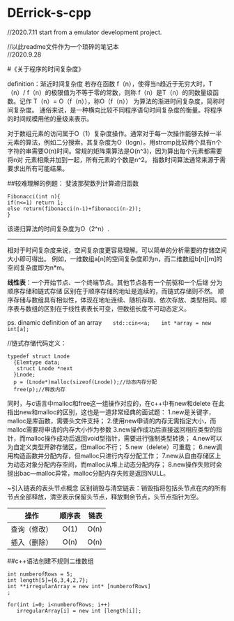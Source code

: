 # DErrick-s-cpp

//2020.7.11 start from a emulator development project.

//以此readme文件作为一个琐碎的笔记本 <br>
//2020.9.28  

#《关于程序的时间复杂度》

definition：渐近时间复杂度 若存在函数 f（n），使得当n趋近于无穷大时，T（n）/ f（n）的极限值为不等于零的常数，则称 f（n）是T（n）的同数量级函数。记作 T（n）= O（f（n）），称O（f（n）） 为算法的渐进时间复杂度，简称时间复杂度。
通俗来说，是一种横向比较不同程序语句时间复杂度的衡量。将程序的时间规模用他的量级来表示。

对于数组元素的访问属于O（1）复杂度操作。通常对于每一次操作能够去掉一半元素的算法，例如二分搜索，其复杂度为O（logn）。用strcmp比较两个具有n个字符的串需要O(n)时间。常规的矩阵乘算法是O(n^3)，因为算出每个元素都需要将n对 元素相乘并加到一起，所有元素的个数是n^2。
指数时间算法通常来源于需要求出所有可能结果。

##较难理解的例题：
斐波那契数列计算递归函数
```
Fibonacci(int n){
if(n<=1) return 1;
else return(fibonacci(n-1)+fibonacci(n-2));
}
```
该递归算法的时间复杂度为O（2^n）.
*************************************************

相对于时间复杂度来说，空间复杂度更容易理解。可以简单的分析需要的存储空间大小即可得出。
例如，一维数组a[n]的空间复杂度即为n，而二维数组b[n][m]的空间复杂度即为n*m。

**线性表**：一个开始节点、一个终端节点。其他节点各有一个前驱和一个后继
分为顺序存储和链式存储
区别在于顺序存储的地址是连续的，而链式存储则不然。
顺序存储与数组具有相似性，体现在地址连续、随机存取、依次存放、类型相同。顺序表与数组的区别在于线性表表长可变，但数组长度不可动态定义。

   ps. dinamic definition of an array
`   std::cin<<a;`
`    int *array = new int[a]; `
    
//链式存储代码定义：
``` 
typedef struct Lnode
  {Elemtype data;
   struct Lnode *next
  }Lnode;
  p = (Lnode*)malloc(sizeof(Lnode));//动态内存分配
  free(p);//释放内存 
  ```
  
同时，与c语言中malloc和free这一组操作对应的，在c++中有new和delete
在此指出new和malloc的区别，这也是一道非常经典的面试题：
1.new是关键字，malloc是库函数，需要头文件支持；
2.使用new申请的内存无需指定大小，而malloc需要将申请的内存大小作为参数
3.new操作成功后直接返回相应类型的指针，而malloc操作成功后返回void型指针，需要进行强制类型转换；
4.new可以为自定义类型开辟存储区，但malloc不行；
5.new（delete）可重载；
6.new调用构造函数并分配内存，但malloc只进行内存分配工作；
7.new从自由存储区上为动态对象分配内存空间，而malloc从堆上动态分配内存；
8.new操作失败时会抛出bac—malloc异常，malloc分配内存失败是返回NULL。

~引入链表的表头节点概念
区别销毁与清空链表：销毁指将包括头节点在内的所有节点全部释放，清空表示保留头节点，释放剩余节点，头节点指针为空。


操作    |  顺序表  |   链表
--     |:--:      |--:
查询（修改）|   O(1)   |   O(n)
插入（删除）|   O(n)   |   O(n)
  
##c++语法创建不规则二维数组
```
int numberofRows = 5;
int length[5]={6,3,4,2,7};
int **irregularArray = new int* [numberofRows]
;

for(int i=0; i<numberofRows; i++)
   irregularArray[i] = new int [length[i]];
```
